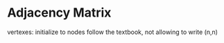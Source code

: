 Adjacency Matrix
===

vertexes: initialize to nodes
follow the textbook, not allowing to write (n,n)
